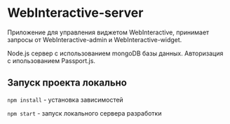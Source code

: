 # WebInteractive-server
Приложение для управления виджетом WebInteractive, принимает запросы от WebInteractive-admin и WebInteractive-widget.

Node.js сервер с использованием mongoDB базы данных. Авторизация с ипользованием Passport.js.


## Запуск проекта локально
`npm install` - установка зависимостей

`npm start` - запуск локального сервера разработки
